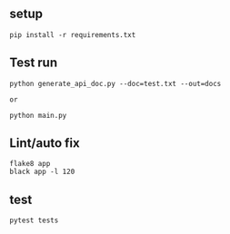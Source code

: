 ## setup

```
pip install -r requirements.txt
```

## Test run

```
python generate_api_doc.py --doc=test.txt --out=docs

or

python main.py
```

## Lint/auto fix

```
flake8 app
black app -l 120
```

## test

```
pytest tests
```